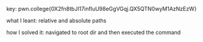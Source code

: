 key: pwn.college{0X2fn8tbJI17infIuU98eGgVGqj.QX5QTN0wyM1AzNzEzW}



what I leant: relative and absolute paths



how I solved it: navigated to root dir and then executed the command


